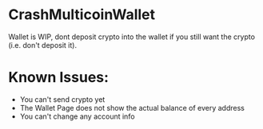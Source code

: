 # CrashMulticoinWallet
Wallet is WIP, dont deposit crypto into the wallet if you still want the crypto (i.e. don't deposit it).
# Known Issues:
- You can't send crypto yet
- The Wallet Page does not show the actual balance of every address
- You can't change any account info
